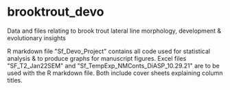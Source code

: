 # brooktrout_devo
Data and files relating to brook trout lateral line morphology, development & evolutionary insights 

R markdown file "Sf_Devo_Project" contains all code used for statistical analysis & to produce graphs for manuscript figures. 
Excel files "SF_T2_Jan22SEM" and "Sf_TempExp_NMConts_DiASP_10.29.21" are to be used with the R markdown file. Both include cover sheets explaining column titles. 
